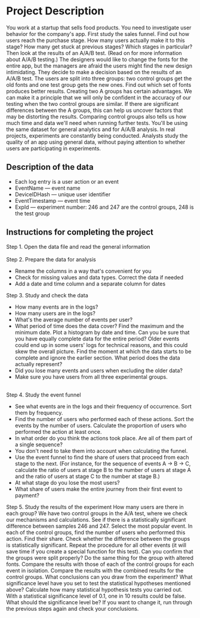 <h1>Project Description</h1>
You work at a startup that sells food products. You need to investigate user behavior for the company's app.
First study the sales funnel. Find out how users reach the purchase stage. How many users actually make it to this stage? How many get stuck at previous stages? Which stages in particular?
Then look at the results of an A/A/B test. (Read on for more information about A/A/B testing.) The designers would like to change the fonts for the entire app, but the managers are afraid the users might find the new design intimidating. They decide to make a decision based on the results of an A/A/B test.
The users are split into three groups: two control groups get the old fonts and one test group gets the new ones. Find out which set of fonts produces better results.
Creating two A groups has certain advantages. We can make it a principle that we will only be confident in the accuracy of our testing when the two control groups are similar. If there are significant differences between the A groups, this can help us uncover factors that may be distorting the results. Comparing control groups also tells us how much time and data we'll need when running further tests.
You'll be using the same dataset for general analytics and for A/A/B analysis. In real projects, experiments are constantly being conducted. Analysts study the quality of an app using general data, without paying attention to whether users are participating in experiments.

<h2>Description of the data</h2>
<ul><li>Each log entry is a user action or an event</li>
<li>EventName — event name</li>
<li>DeviceIDHash — unique user identifier</li>
<li>EventTimestamp — event time</li>
<li>ExpId — experiment number: 246 and 247 are the control groups, 248 is the test group</li></ul>

<h2>Instructions for completing the project</h2>
Step 1. Open the data file and read the general information<br><br>
Step 2. Prepare the data for analysis
<ul><li>Rename the columns in a way that's convenient for you</li>
<li>Check for missing values and data types. Correct the data if needed</li>
<li>Add a date and time column and a separate column for dates</li></ul></li></ul>
Step 3. Study and check the data</li>
<ul><li>How many events are in the logs?</li>
<li>How many users are in the logs?</li>
<li>What's the average number of events per user?</li>
<li>What period of time does the data cover? Find the maximum and the minimum date. Plot a histogram by date and time. Can you be sure that you have equally complete data for the entire period? Older events could end up in some users' logs for technical reasons, and this could skew the overall picture. Find the moment at which the data starts to be complete and ignore the earlier section. What period does the data actually represent?</li>
<li>Did you lose many events and users when excluding the older data?</li>
<li>Make sure you have users from all three experimental groups.</li></ul><br>
Step 4. Study the event funnel
<ul><li>See what events are in the logs and their frequency of occurrence. Sort them by frequency.</li>
<li>Find the number of users who performed each of these actions. Sort the events by the number of users. Calculate the proportion of users who performed the action at least once.</li>
<li>In what order do you think the actions took place. Are all of them part of a single sequence?</li> 
<li>You don't need to take them into account when calculating the funnel.</li>
<li>Use the event funnel to find the share of users that proceed from each stage to the next. (For instance, for the sequence of events A → B → C, calculate the ratio of users at stage B to the number of users at stage A and the ratio of users at stage C to the number at stage B.)</li>
<li>At what stage do you lose the most users?</li>
<li>What share of users make the entire journey from their first event to payment?</li></ul>
Step 5. Study the results of the experiment
How many users are there in each group?
We have two control groups in the A/A test, where we check our mechanisms and calculations. See if there is a statistically significant difference between samples 246 and 247.
Select the most popular event. In each of the control groups, find the number of users who performed this action. Find their share. Check whether the difference between the groups is statistically significant. Repeat the procedure for all other events (it will save time if you create a special function for this test). Can you confirm that the groups were split properly?
Do the same thing for the group with altered fonts. Compare the results with those of each of the control groups for each event in isolation. Compare the results with the combined results for the control groups. What conclusions can you draw from the experiment?
What significance level have you set to test the statistical hypotheses mentioned above? Calculate how many statistical hypothesis tests you carried out. With a statistical significance level of 0.1, one in 10 results could be false. What should the significance level be? If you want to change it, run through the previous steps again and check your conclusions.
